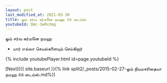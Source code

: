 ```yaml
---
layout: post
last_modified_at: 2021-03-30
title: ஓம் சர்வ கர்மனே நமஹ ௧௧ டைம்ஸ்
youtubeId: QAc-3wRv3mg
---
```

 
 
 ஓம் சர்வ கர்மனே நமஹ  
 
 -  யார் எல்லா செயல்களையும் செய்கிறார் 
 
  
 
  
 
 
 
 
 
 


{% include youtubePlayer.html id=page.youtubeId %}
 
[Next]({{ site.baseurl }}{% link  split2/_posts/2015-02-27-ஓம் நியமசரிதையா நமஹ ௧௧ டைம்ஸ்.md%})
 
